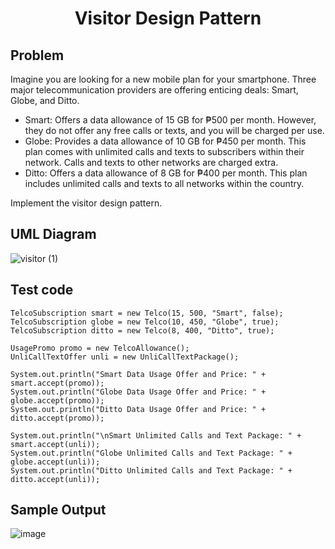 # <p align=center>Visitor Design Pattern</p>
## Problem
Imagine you are looking for a new mobile plan for your smartphone. Three major telecommunication providers are offering enticing deals: Smart, Globe, and Ditto. 
- Smart: Offers a data allowance of 15 GB for ₱500 per month. However, they do not offer any free calls or texts, and you will be charged per use.
- Globe: Provides a data allowance of 10 GB for ₱450 per month. This plan comes with unlimited calls and texts to subscribers within their network. Calls and texts to other networks are charged extra.
- Ditto: Offers a data allowance of 8 GB for ₱400 per month. This plan includes unlimited calls and texts to all networks within the country.

Implement the visitor design pattern.

## UML Diagram
![visitor (1)](https://github.com/mfulo/visitorPattern/assets/142382665/6928b40e-33c0-464b-852a-f4ee50c463ca)

## Test code
    TelcoSubscription smart = new Telco(15, 500, "Smart", false);
    TelcoSubscription globe = new Telco(10, 450, "Globe", true);
    TelcoSubscription ditto = new Telco(8, 400, "Ditto", true);
	
    UsagePromo promo = new TelcoAllowance();
    UnliCallTextOffer unli = new UnliCallTextPackage();

    System.out.println("Smart Data Usage Offer and Price: " + smart.accept(promo));
    System.out.println("Globe Data Usage Offer and Price: " + globe.accept(promo));
    System.out.println("Ditto Data Usage Offer and Price: " + ditto.accept(promo));
    
    System.out.println("\nSmart Unlimited Calls and Text Package: " + smart.accept(unli));
    System.out.println("Globe Unlimited Calls and Text Package: " + globe.accept(unli));
    System.out.println("Ditto Unlimited Calls and Text Package: " + ditto.accept(unli));
     
## Sample Output
![image](https://github.com/mfulo/visitorPattern/assets/142382665/9a02e4c7-0fa2-41f1-9385-80287d44366e)


